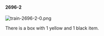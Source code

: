#### 2696-2
![train-2696-2-0.png](https://github.com/lil-lab/nlvr/raw/master/nlvr/train/images/65/train-2696-2-0.png "train-2696-2-0.png")

There is a box with 1 yellow and 1 black item.